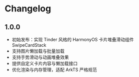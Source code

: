 # Changelog

## 1.0.0
- 初始发布：实现 Tinder 风格的 HarmonyOS 卡片堆叠滑动组件 SwipeCardStack
- 支持图片懒加载与批量加载
- 支持手势滑动与动画堆叠效果
- 提供自定义卡片内容与懒加载接口
- 优化渲染与内存管理，适配 ArkTS 严格规范 